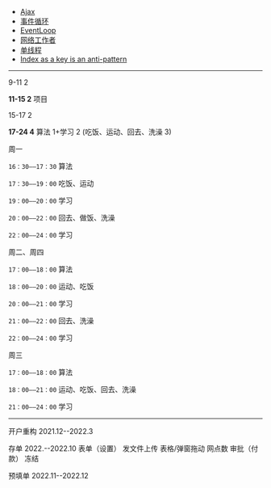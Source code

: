 - [Ajax](https://developer.mozilla.org/en-US/docs/Web/Guide/AJAX)
- [事件循环](https://www.youtube.com/watch?v=8aGhZQkoFbQ)
- [EventLoop](https://developer.mozilla.org/en-US/docs/Web/JavaScript/EventLoop)
- [网络工作者](https://developer.mozilla.org/en-US/docs/Web/API/Web_Workers_API/Using_web_workers)
- [单线程](https://medium.com/techtrument/multithreading-javascript-46156179cf9a)
- [Index as a key is an anti-pattern](https://robinpokorny.medium.com/index-as-a-key-is-an-anti-pattern-e0349aece318)







------

9-11 2

**11-15 2** 项目

15-17 2

**17-24 4** 算法 1+学习 2 (吃饭、运动、回去、洗澡 3)



周一

`16：30——17：30` 算法

`17：30——19：00`  吃饭、运动

`19：00——20：00`  学习

`20：00——22：00`  回去、做饭、洗澡

`22：00——24：00`  学习

周二、周四

`17：00——18：00` 算法

`18：00——20：00`  运动、吃饭

`20：00——21：00`  学习

`21：00——22：00`  回去、洗澡

`22：00——24：00`  学习

周三

`17：00——18：00` 算法

`18：00——21：00`  运动、吃饭、回去、洗澡

`21：00——24：00`  学习

------




开户重构 2021.12--2022.3

存单 2022.--2022.10
表单（设置）
发文件上传 
表格/弹窗拖动 
网点数
审批（付款）
冻结

预填单 2022.11--2022.12
